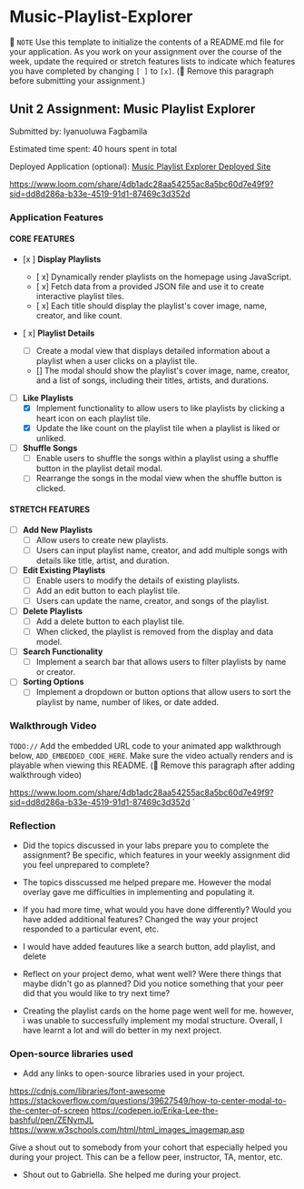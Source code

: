# Music-Playlist-Explorer
📝 `NOTE` Use this template to initialize the contents of a README.md file for your application. As you work on your assignment over the course of the week, update the required or stretch features lists to indicate which features you have completed by changing `[ ]` to `[x]`. (🚫 Remove this paragraph before submitting your assignment.)

## Unit 2 Assignment: Music Playlist Explorer

Submitted by: Iyanuoluwa Fagbamila

Estimated time spent: 40 hours spent in total

Deployed Application (optional): [Music Playlist Explorer Deployed Site](ADD_LINK_HERE)

https://www.loom.com/share/4db1adc28aa54255ac8a5bc60d7e49f9?sid=dd8d286a-b33e-4519-91d1-87469c3d352d

### Application Features

#### CORE FEATURES

- [x ] **Display Playlists**
  - [ x] Dynamically render playlists on the homepage using JavaScript.
  - [ x] Fetch data from a provided JSON file and use it to create interactive playlist tiles.
  - [ x] Each title should display the playlist's cover image, name, creator, and like count.

- [ x] **Playlist Details**
  - [ ] Create a modal view that displays detailed information about a playlist when a user clicks on a playlist tile.
  - [] The modal should show the playlist's cover image, name, creator, and a list of songs, including their titles, artists, and durations.

- [ ] **Like Playlists**
  - [x] Implement functionality to allow users to like playlists by clicking a heart icon on each playlist tile.
  - [x] Update the like count on the playlist tile when a playlist is liked or unliked.

- [ ] **Shuffle Songs**
  - [ ] Enable users to shuffle the songs within a playlist using a shuffle button in the playlist detail modal.
  - [ ] Rearrange the songs in the modal view when the shuffle button is clicked.

#### STRETCH FEATURES

- [ ] **Add New Playlists**
  - [ ] Allow users to create new playlists.
  - [ ] Users can input playlist name, creator, and add multiple songs with details like title, artist, and duration.

- [ ] **Edit Existing Playlists**
  - [ ] Enable users to modify the details of existing playlists.
  - [ ] Add an edit button to each playlist tile.
  - [ ] Users can update the name, creator, and songs of the playlist.

- [ ] **Delete Playlists**
  - [ ] Add a delete button to each playlist tile.
  - [ ] When clicked, the playlist is removed from the display and data model.

- [ ] **Search Functionality**
  - [ ] Implement a search bar that allows users to filter playlists by name or creator.

- [ ] **Sorting Options**
  - [ ] Implement a dropdown or button options that allow users to sort the playlist by name, number of likes, or date added.

### Walkthrough Video

`TODO://` Add the embedded URL code to your animated app walkthrough below, `ADD_EMBEDDED_CODE_HERE`. Make sure the video actually renders and is playable when viewing this README. (🚫 Remove this paragraph after adding walkthrough video)

https://www.loom.com/share/4db1adc28aa54255ac8a5bc60d7e49f9?sid=dd8d286a-b33e-4519-91d1-87469c3d352d
`

### Reflection

* Did the topics discussed in your labs prepare you to complete the assignment? Be specific, which features in your weekly assignment did you feel unprepared to complete?

 - The topics disscussed me helped prepare me. However the modal overlay gave me difficulties in implementing and populating it.



* If you had more time, what would you have done differently? Would you have added additional features? Changed the way your project responded to a particular event, etc.
  
 - I would have added feautures like a search button, add playlist, and delete

* Reflect on your project demo, what went well? Were there things that maybe didn't go as planned? Did you notice something that your peer did that you would like to try next time?

 - Creating the playlist cards on the home page went well for me. however, i was unable to successfully implement my modal structure. Overall, I have learnt a lot and will do better in my next project.


### Open-source libraries used

- Add any links to open-source libraries used in your project.

https://cdnjs.com/libraries/font-awesome
https://stackoverflow.com/questions/39627549/how-to-center-modal-to-the-center-of-screen
https://codepen.io/Erika-Lee-the-bashful/pen/ZENymJL
https://www.w3schools.com/html/html_images_imagemap.asp


Give a shout out to somebody from your cohort that especially helped you during your project. This can be a fellow peer, instructor, TA, mentor, etc.

 - Shout out to Gabriella. She helped me during your project.
